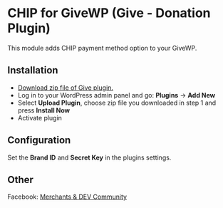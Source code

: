 # CHIP for GiveWP (Give - Donation Plugin)

This module adds CHIP payment method option to your GiveWP.

## Installation

* [Download zip file of Give plugin.](https://github.com/CHIPAsia/chip-for-givewp/archive/refs/heads/main.zip)
* Log in to your WordPress admin panel and go: **Plugins** -> **Add New**
* Select **Upload Plugin**, choose zip file you downloaded in step 1 and press **Install Now**
* Activate plugin

## Configuration

Set the **Brand ID** and **Secret Key** in the plugins settings.

## Other

Facebook: [Merchants & DEV Community](https://www.facebook.com/groups/3210496372558088)
